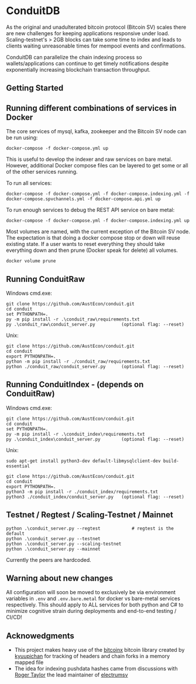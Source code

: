 # ConduitDB
As the original and unadulterated bitcoin protocol (Bitcoin SV) scales there are new
challenges for keeping applications responsive under load. Scaling-testnet's > 2GB
blocks can take some time to index and leads to clients waiting
unreasonable times for mempool events and confirmations.

ConduitDB can parallelize the chain indexing process so wallets/applications can
continue to get timely notifications despite exponentially increasing blockchain
transaction throughput.

## Getting Started

## Running different combinations of services in Docker

The core services of mysql, kafka, zookeeper and the  Bitcoin SV node can be run using:

    docker-compose -f docker-compose.yml up

This is useful to develop the indexer and raw services on bare metal. However, additional Docker
compose files can be layered to get some or all of the other services running.

To run all services:

    docker-compose -f docker-compose.yml -f docker-compose.indexing.yml -f docker-compose.spvchannels.yml -f docker-compose.api.yml up

To run enough services to debug the REST API service on bare metal:

    docker-compose -f docker-compose.yml -f docker-compose.indexing.yml up

Most volumes are named, with the current exception of the Bitcoin SV node. The expectation is that
doing a docker compose stop or down will reuse existing state. If a user wants to reset everything
they should take everything down and then prune (Docker speak for delete) all volumes.

    docker volume prune

## Running ConduitRaw

Windows cmd.exe:

    git clone https://github.com/AustEcon/conduit.git
    cd conduit
    set PYTHONPATH=.
    py -m pip install -r .\conduit_raw\requirements.txt
    py .\conduit_raw\conduit_server.py          (optional flag: --reset)

Unix:

    git clone https://github.com/AustEcon/conduit.git
    cd conduit
    export PYTHONPATH=.
    python -m pip install -r ./conduit_raw/requirements.txt
    python ./conduit_raw/conduit_server.py      (optional flag: --reset)

## Running ConduitIndex - (depends on ConduitRaw)

Windows cmd.exe:

    git clone https://github.com/AustEcon/conduit.git
    cd conduit
    set PYTHONPATH=.
    py -m pip install -r .\conduit_index\requirements.txt
    py .\conduit_index\conduit_server.py        (optional flag: --reset)

Unix:
    
    sudo apt-get install python3-dev default-libmysqlclient-dev build-essential
    
    git clone https://github.com/AustEcon/conduit.git
    cd conduit
    export PYTHONPATH=.
    python3 -m pip install -r ./conduit_index/requirements.txt
    python3 ./conduit_index/conduit_server.py   (optional flag: --reset)


## Testnet / Regtest / Scaling-Testnet / Mainnet

    python .\conduit_server.py --regtest            # regtest is the default
    python .\conduit_server.py --testnet
    python .\conduit_server.py --scaling-testnet
    python .\conduit_server.py --mainnet

Currently the peers are hardcoded.

## Warning about new changes

All configuration will soon be moved to exclusively be via environment variables in
`.env` and `.env.bare.metal` for docker vs bare-metal services respectively. This
should apply to ALL services for both python and C# to minimize cognitive strain
during deployments and end-to-end testing / CI/CD!

## Acknowedgments

- This project makes heavy use of the [bitcoinx](https://github.com/kyuupichan/bitcoinX) bitcoin
library created by [kyuupichan](https://github.com/kyuupichan) for tracking of headers and
chain forks in a memory mapped file
- The idea for indexing pushdata hashes came from discussions with
[Roger Taylor](https://github.com/rt121212121) the lead maintainer of [electrumsv](https://github.com/electrumsv/electrumsv)

